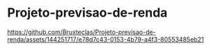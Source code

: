 # Projeto-previsao-de-renda



https://github.com/Bruxteclas/Projeto-previsao-de-renda/assets/144251717/e78d7c43-0153-4b79-a4f3-80553485eb21



